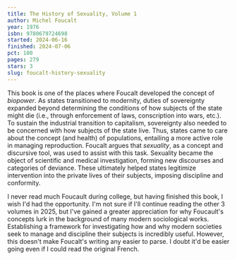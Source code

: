 ```yaml
---
title: The History of Sexuality, Volume 1
author: Michel Foucalt
year: 1976
isbn: 9780679724698
started: 2024-06-16
finished: 2024-07-06
pct: 100
pages: 279
stars: 3
slug: foucalt-history-sexuality
---
```


This book is one of the places where Foucalt developed the concept of <em>biopower</em>. As states transitioned to modernity, duties of sovereignty expanded beyond determining the conditions of how subjects of the state might die (i.e., through enforcement of laws, conscription into wars, etc.). To sustain the industrial transition to capitalism, sovereignty also needed to be concerned with how subjects of the state live. Thus, states came to care about the concept (and health) of populations, entailing a more active role in managing reproduction. Foucalt argues that <em>sexuality</em>, as a concept and discursive tool, was used to assist with this task. Sexuality became the object of scientific and medical investigation, forming new discourses and categories of deviance. These ultimately helped states legitimize intervention into the private lives of their subjects, imposing discipline and conformity.

I never read much Foucault during college, but having finished this book, I wish I'd had the opportunity. I'm not sure if I'll continue reading the other 3 volumes in 2025, but I've gained a greater appreciation for why Foucault's concepts lurk in the background of many modern sociological works. Establishing a framework for investigating how and why modern societies seek to manage and discipline their subjects is incredibly useful. However, this doesn't make Foucalt's writing any easier to parse. I doubt it'd be easier going even if I could read the original French.
